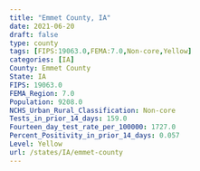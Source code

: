 ```yaml
---
title: "Emmet County, IA"
date: 2021-06-20
draft: false
type: county
tags: [FIPS:19063.0,FEMA:7.0,Non-core,Yellow]
categories: [IA]
County: Emmet County
State: IA
FIPS: 19063.0
FEMA_Region: 7.0
Population: 9208.0
NCHS_Urban_Rural_Classification: Non-core
Tests_in_prior_14_days: 159.0
Fourteen_day_test_rate_per_100000: 1727.0
Percent_Positivity_in_prior_14_days: 0.057
Level: Yellow
url: /states/IA/emmet-county
---
```




